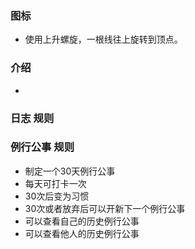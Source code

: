 ### 图标
- 使用上升螺旋，一根线往上旋转到顶点。



### 介绍
- 

### 日志 规则




### 例行公事 规则
- 制定一个30天例行公事
- 每天可打卡一次
- 30次后变为习惯
- 30次或者放弃后可以开新下一个例行公事
- 可以查看自己的历史例行公事
- 可以查看他人的历史例行公事